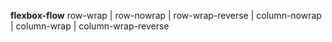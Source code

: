 **flexbox-flow**
row-wrap | row-nowrap | row-wrap-reverse | column-nowrap | column-wrap | column-wrap-reverse
